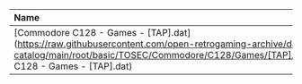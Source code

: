 |Name|Size|
|:---|---:|
|[Commodore C128 - Games - [TAP].dat](https://raw.githubusercontent.com/open-retrogaming-archive/dat-catalog/main/root/basic/TOSEC/Commodore/C128/Games/[TAP]/Commodore C128 - Games - [TAP].dat)|828|
